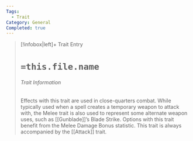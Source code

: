 ```yaml
---
Tags:
  - Trait
Category: General
Completed: true
---
```

> [!infobox|left]+ Trait Entry
> # `=this.file.name`
> ###### Trait Information
> Effects with this trait are used in close-quarters combat. 
> While typically used when a spell creates a temporary weapon to attack with, the Melee trait is also used to represent some alternate weapon uses, such as [[Gunblade]]’s Blade Strike. 
> Options with this trait benefit from the Melee Damage Bonus statistic.
> This trait is always accompanied by the [[Attack]] trait.
